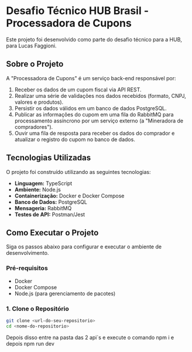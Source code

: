 # Desafio Técnico HUB Brasil - Processadora de Cupons

Este projeto foi desenvolvido como parte do desafio técnico para a HUB, para Lucas Faggioni.

## Sobre o Projeto

A "Processadora de Cupons" é um serviço back-end responsável por:

1.  Receber os dados de um cupom fiscal via API REST.
2.  Realizar uma série de validações nos dados recebidos (formato, CNPJ, valores e produtos).
3.  Persistir os dados válidos em um banco de dados PostgreSQL.
4.  Publicar as informações do cupom em uma fila do RabbitMQ para processamento assíncrono por um serviço externo (a "Mineradora de compradores").
5.  Ouvir uma fila de resposta para receber os dados do comprador e atualizar o registro do cupom no banco de dados.

## Tecnologias Utilizadas

O projeto foi construído utilizando as seguintes tecnologias:

-   **Linguagem:** TypeScript
-   **Ambiente:** Node.js
-   **Containerização:** Docker e Docker Compose
-   **Banco de Dados:** PostgreSQL
-   **Mensageria:** RabbitMQ
-   **Testes de API:** Postman/Jest

## Como Executar o Projeto

Siga os passos abaixo para configurar e executar o ambiente de desenvolvimento.

### Pré-requisitos

-   Docker
-   Docker Compose
-   Node.js (para gerenciamento de pacotes)

### 1. Clone o Repositório

```bash
git clone <url-do-seu-repositorio>
cd <nome-do-repositorio>
```
Depois disso entre na pasta das 2 api`s e execute o comando npm i e depois npm run dev
